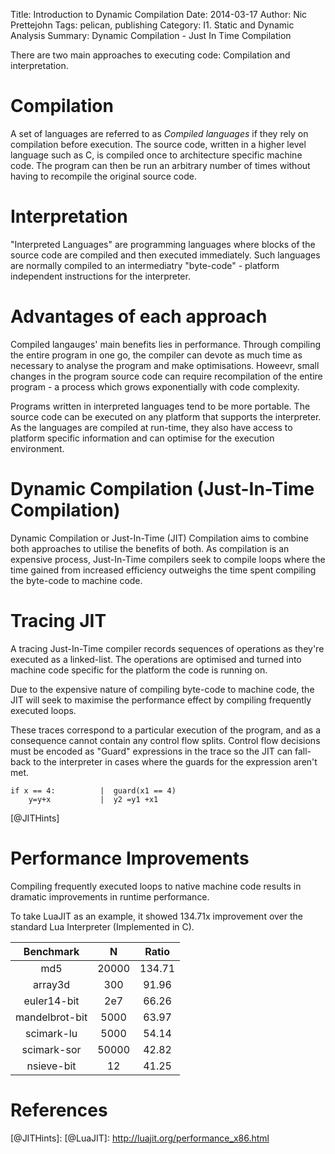 Title: Introduction to Dynamic Compilation
Date: 2014-03-17
Author: Nic Prettejohn
Tags: pelican, publishing
Category: I1. Static and Dynamic Analysis
Summary: Dynamic Compilation - Just In Time Compilation

There are two main approaches to executing code: Compilation and interpretation.


Compilation
===========
A set of languages are referred to as *Compiled languages* if they rely on
compilation before execution. The source code, written in a higher level
language such as C, is compiled once to architecture specific machine code.
The program can then be run an arbitrary number of times without having to
recompile the original source code.


Interpretation
==============
"Interpreted Languages" are programming languages where blocks of the source 
code are compiled and then executed immediately. Such languages are normally 
compiled to an intermediatry "byte-code" - platform independent instructions 
for the interpreter.


Advantages of each approach
===========================
Compiled langauges' main benefits lies in performance. Through compiling the
entire program in one go, the compiler can devote as much time as necessary to
analyse the program and make optimisations. Howeevr, small changes in the
program source code can require recompilation of the entire program - a
process which grows exponentially with code complexity.

Programs written in interpreted languages tend to be more portable. The source
code can be executed on any platform that supports the interpreter. As the
languages are compiled at run-time, they also have access to platform specific
information and can optimise for the execution environment.


Dynamic Compilation (Just-In-Time Compilation)
==============================================
Dynamic Compilation or Just-In-Time (JIT) Compilation aims to combine both
approaches to utilise the benefits of both. As compilation is an expensive
process, Just-In-Time compilers seek to compile loops where the time gained
from increased efficiency outweighs the time spent compiling the byte-code to
machine code.


Tracing JIT
===========
A tracing Just-In-Time compiler records sequences of operations as they're
executed as a linked-list. The operations are optimised and turned into
machine code specific for the platform the code is running on.

Due to the expensive nature of compiling byte-code to machine code, the JIT
will seek to maximise the performance effect by compiling frequently executed
loops.

These traces correspond to a particular execution of the program, and as a
consequence cannot contain any control flow splits. Control flow decisions
must be encoded as "Guard" expressions in the trace so the JIT can fall-back 
to the interpreter in cases where the guards for the expression aren't met.

```
if x == 4:          |  guard(x1 == 4) 
    y=y+x           |  y2 =y1 +x1
```
[@JITHints]


Performance Improvements
========================
Compiling frequently executed loops to native machine code results in dramatic
improvements in runtime performance.

To take LuaJIT as an example, it showed 134.71x improvement over the standard
Lua Interpreter (Implemented in C).

| Benchmark      | N        | Ratio	 |
|:--------------:|:--------:|:------:|
| md5	         | 20000    | 134.71 |
| array3d	     | 300      | 91.96  |
| euler14-bit    | 2e7	    | 66.26	 |
| mandelbrot-bit | 5000     | 63.97	 |
| scimark-lu	 | 5000     | 54.14	 |
| scimark-sor	 | 50000    | 42.82	 |
| nsieve-bit     |  12      |41.25	 |


References
==========

[@JITBriefHistory "A Brief History of JIT"]: http://dl.acm.org/citation.cfm?id=857077
[@JITHints]: 
[@LuaJIT]: http://luajit.org/performance_x86.html
